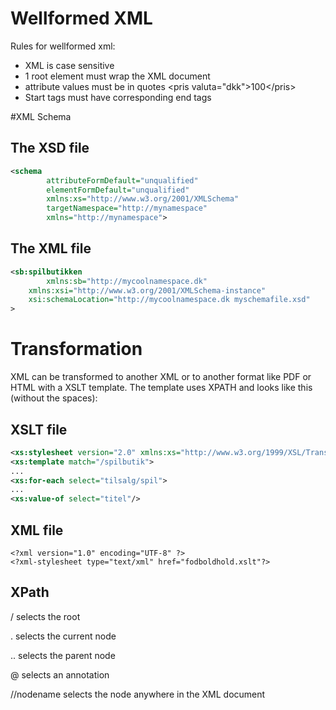 # Wellformed XML
Rules for wellformed xml:
* XML is case sensitive
* 1 root element must wrap the XML document
* attribute values must be in quotes
 &lt;pris valuta="dkk"&gt;100&lt;/pris&gt;
 * Start tags must have corresponding end tags

#XML Schema
## The XSD file
```xml
<schema
        attributeFormDefault="unqualified"
        elementFormDefault="unqualified"
        xmlns:xs="http://www.w3.org/2001/XMLSchema"
        targetNamespace="http://mynamespace"
        xmlns="http://mynamespace">
```
## The XML file
```xml
<sb:spilbutikken
        xmlns:sb="http://mycoolnamespace.dk"
    xmlns:xsi="http://www.w3.org/2001/XMLSchema-instance"
    xsi:schemaLocation="http://mycoolnamespace.dk myschemafile.xsd"
>
```

# Transformation
XML can be transformed to another XML or to another format like PDF or HTML with a XSLT template.
The template uses XPATH and looks like this (without the spaces):

## XSLT file
```xml
<xs:stylesheet version="2.0" xmlns:xs="http://www.w3.org/1999/XSL/Transform">
<xs:template match="/spilbutik">
...
<xs:for-each select="tilsalg/spil">
...
<xs:value-of select="titel"/>
```

## XML file
```
<?xml version="1.0" encoding="UTF-8" ?>
<?xml-stylesheet type="text/xml" href="fodboldhold.xslt"?>
```
## XPath

/ selects the root

. selects the current node

.. selects the parent node

@ selects an annotation

//nodename selects the node anywhere in the XML document    



